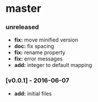 # master

### unreleased
- **fix:** move minified version
- **doc:** fix spacing
- **fix:** rename property
- **fix:** error messages
- **add:** integer to default mapping

### [v0.0.1] - 2016-06-07
- **add:** initial files